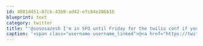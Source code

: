 ```yaml
---
id: 4081d451-87cb-43b9-ad42-efc84e206b1b
blueprint: text
category: twitter
title: "'@sososazesh I'm in SFO until Friday for the twilio conf if you're interested in chatting about dev work."
caption: '<span class="username username_linked">@<a href="https://twitter.com/sososazesh" title="Soso Sazesh">sososazesh</a></span> I''m in SFO until Friday for the twilio conf if you''re interested in chatting about dev work.'
---
```

